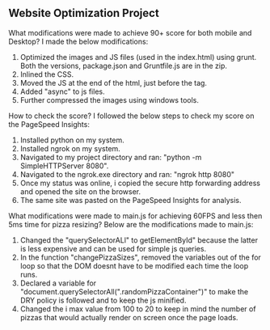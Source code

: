 Website Optimization Project
--------------------------------

What modifications were made to achieve 90+ score for both mobile and Desktop?
I made the below modifications:

1. Optimized the images and JS files (used in the index.html) using grunt. Both the versions, package.json and Gruntfile.js are in the zip.
2. Inlined the CSS.
3. Moved the JS at the end of the html, just before the </body> tag.
4. Added "async" to js files.
5. Further compressed the images using windows tools.
 
How to check the score?
I followed the below steps to check my score on the PageSpeed Insights:

1. Installed python on my system.
2. Installed ngrok on my system.
3. Navigated to my project directory and ran: "python -m SimpleHTTPServer 8080".
4. Navigated to the ngrok.exe directory and ran: "ngrok http 8080"
5. Once my status was online, i copied the secure http forwarding address and opened the site on the browser.
6. The same site was pasted on the PageSpeed Insights for analysis.

What modifications were made to main.js for achieving 60FPS and less then 5ms time for pizza resizing?
Below are the modifications made to main.js:

1. Changed the "querySelectorALl" to getElementById" because the latter is less expensive and can be used for simple js queries.
2. In the function "changePizzaSizes", removed the variables out of the for loop so that the DOM doesnt have to be modified each time the loop runs.
3. Declared a variable for "document.querySelectorAll(".randomPizzaContainer")" to make the DRY policy is followed and to keep the js minified.
4. Changed the i max value from 100 to 20 to keep in mind the number of pizzas that would actually render on screen once the page loads.